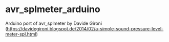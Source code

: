 # avr_splmeter_arduino
Arduino port of avr_splmeter by Davide Gironi (https://davidegironi.blogspot.de/2014/02/a-simple-sound-pressure-level-meter-spl.html)
